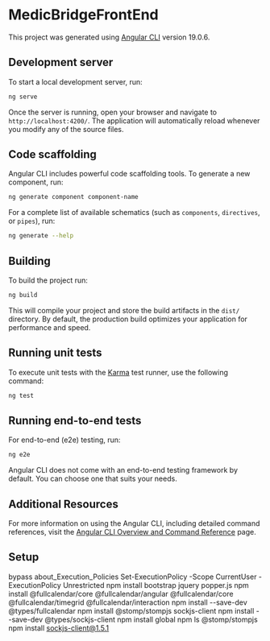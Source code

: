# MedicBridgeFrontEnd

This project was generated using [Angular CLI](https://github.com/angular/angular-cli) version 19.0.6.

## Development server

To start a local development server, run:

```bash
ng serve
```

Once the server is running, open your browser and navigate to `http://localhost:4200/`. The application will automatically reload whenever you modify any of the source files.

## Code scaffolding

Angular CLI includes powerful code scaffolding tools. To generate a new component, run:

```bash
ng generate component component-name
```

For a complete list of available schematics (such as `components`, `directives`, or `pipes`), run:

```bash
ng generate --help
```

## Building

To build the project run:

```bash
ng build
```

This will compile your project and store the build artifacts in the `dist/` directory. By default, the production build optimizes your application for performance and speed.

## Running unit tests

To execute unit tests with the [Karma](https://karma-runner.github.io) test runner, use the following command:

```bash
ng test
```

## Running end-to-end tests

For end-to-end (e2e) testing, run:

```bash
ng e2e
```

Angular CLI does not come with an end-to-end testing framework by default. You can choose one that suits your needs.

## Additional Resources

For more information on using the Angular CLI, including detailed command references, visit the [Angular CLI Overview and Command Reference](https://angular.dev/tools/cli) page.

## Setup
bypass about_Execution_Policies
Set-ExecutionPolicy -Scope CurrentUser -ExecutionPolicy Unrestricted 
npm install bootstrap jquery popper.js
npm install @fullcalendar/core @fullcalendar/angular @fullcalendar/core @fullcalendar/timegrid @fullcalendar/interaction
npm install --save-dev @types/fullcalendar
npm install @stomp/stompjs sockjs-client
npm install --save-dev @types/sockjs-client
npm install global
npm ls @stomp/stompjs
npm install sockjs-client@1.5.1